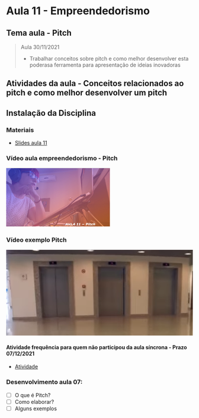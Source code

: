 # Aula 11 - Empreendedorismo
## Tema aula - Pitch

> Aula 30/11/2021
> 
> * Trabalhar conceitos sobre pitch e como melhor desenvolver esta poderasa ferramenta para apresentação de ideias inovadoras

## Atividades da aula - Conceitos relacionados ao pitch e como melhor desenvolver um pitch

## Instalação da Disciplina

### Materiais

- [Slides aula 11](aula_11_pitch.pdf)

### Vídeo aula empreendedorismo -  Pitch

[![Aula - Pitch](capa_aula11.png)]()

### Vídeo exemplo Pitch

[![Exemplo Pitch](capa_exemplo_pitch.png)](https://www.youtube.com/watch?v=cM2BTr5-w-I)


####  Atividade frequência para quem não participou da aula síncrona - Prazo 07/12/2021

- [Atividade](https://forms.gle/Tma25DLBj41zP5gF8)

### Desenvolvimento aula 07: 

- [ ] O que é Pitch?
- [ ] Como elaborar?
- [ ] Alguns exemplos
